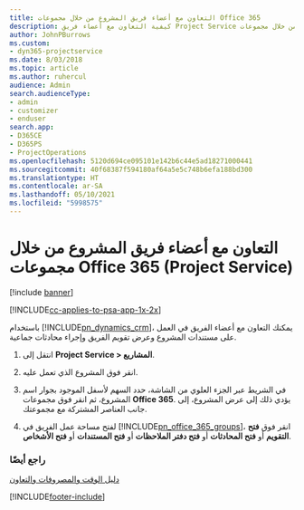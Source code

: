 ```yaml
---
title: التعاون مع أعضاء فريق المشروع من خلال مجموعات Office 365
description: كيفية التعاون مع أعضاء فريق Project Service من خلال مجموعات Office 365
author: JohnPBurrows
ms.custom:
- dyn365-projectservice
ms.date: 8/03/2018
ms.topic: article
ms.author: ruhercul
audience: Admin
search.audienceType:
- admin
- customizer
- enduser
search.app:
- D365CE
- D365PS
- ProjectOperations
ms.openlocfilehash: 5120d694ce095101e142b6c44e5ad18271000441
ms.sourcegitcommit: 40f68387f594180af64a5e5c748b6efa188bd300
ms.translationtype: HT
ms.contentlocale: ar-SA
ms.lasthandoff: 05/10/2021
ms.locfileid: "5998575"
---
```

# <a name="collaborate-with-your-project-team-members-with-office-365-groups-project-service"></a>التعاون مع أعضاء فريق المشروع من خلال مجموعات Office 365 (Project Service)

[!include [banner](../includes/psa-now-project-operations.md)]

[!INCLUDE[cc-applies-to-psa-app-1x-2x](../includes/cc-applies-to-psa-app-1x-2x.md)]

باستخدام [!INCLUDE[pn_dynamics_crm](../includes/pn-dynamics-crm.md)]، يمكنك التعاون مع أعضاء الفريق في العمل على مستندات المشروع وعرض تقويم الفريق وإجراء محادثات جماعية.  
  
1. انتقل إلى **Project Service > المشاريع**.  
  
2. انقر فوق المشروع الذي تعمل عليه.  
  
3. في الشريط عبر الجزء العلوي من الشاشة، حدد السهم لأسفل الموجود بجوار اسم المشروع، ثم انقر فوق مجموعات **Office 365**. يؤدي ذلك إلى عرض المشروع، إلى جانب العناصر المشتركة مع مجموعتك.  
  
4. لفتح مساحة عمل الفريق في [!INCLUDE[pn_office_365_groups](../includes/pn-office-365-groups.md)]، انقر فوق **فتح التقويم** أو **فتح المحادثات** أو **فتح دفتر الملاحظات** أو **فتح المستندات** أو **فتح الأشخاص**.  
  
### <a name="see-also"></a>راجع أيضًا  
 [دليل الوقت والمصروفات والتعاون](../psa/time-expense-collaboration-guide.md)


[!INCLUDE[footer-include](../includes/footer-banner.md)]